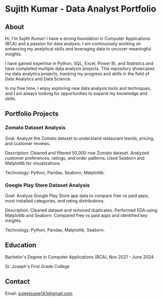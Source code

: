 # Sujith Kumar - Data Analyst Portfolio
## About
Hi, I'm Sujith Kumar! I have a strong foundation in Computer Applications (BCA) and a passion for data analysis. I am continuously working on enhancing my analytical skills and leveraging data to uncover meaningful insights.

I have gained expertise in Python, SQL, Excel, Power BI, and Statistics and have completed multiple data analysis projects.
This repository showcases my data analytics projects, tracking my progress and skills in the field of Data Analytics and Data Science.

In my free time, I enjoy exploring new data analysis tools and techniques, and I am always looking for opportunities to expand my knowledge and skills. 

## Portfolio Projects

### Zomato Dataset Analysis
Goal: Analyze the Zomato dataset to understand restaurant trends, pricing, and customer reviews.

Description:
Cleaned and filtered 50,000-row Zomato dataset.
Analyzed customer preferences, ratings, and order patterns.
Used Seaborn and Matplotlib for visualizations.

Technology: Python, Pandas, Seaborn, Matplotlib.

### Google Play Store Dataset Analysis

Goal: Analyze Google Play Store app data to compare free vs paid apps, most installed categories, and rating distributions.

Description:
Cleaned dataset and removed duplicates.
Performed EDA using Matplotlib and Seaborn.
Compared free vs paid apps and identified key insights.

Technology: Python, Pandas, Matplotlib, Seaborn.

## Education
Bachelor's Degree in Computer Applications (BCA), Nov 2021 - June 2024

St. Joseph's First Grade College

## Contact
Email: sujeetsujee143@gmail.com
